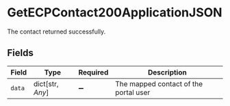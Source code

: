 # GetECPContact200ApplicationJSON

The contact returned successfully.


## Fields

| Field                                 | Type                                  | Required                              | Description                           |
| ------------------------------------- | ------------------------------------- | ------------------------------------- | ------------------------------------- |
| `data`                                | dict[str, *Any*]                      | :heavy_minus_sign:                    | The mapped contact of the portal user |